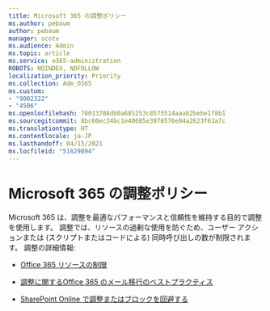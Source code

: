 ```yaml
---
title: Microsoft 365 の調整ポリシー
ms.author: pebaum
author: pebaum
manager: scotv
ms.audience: Admin
ms.topic: article
ms.service: o365-administration
ROBOTS: NOINDEX, NOFOLLOW
localization_priority: Priority
ms.collection: Adm_O365
ms.custom:
- "9002322"
- "4506"
ms.openlocfilehash: 78013788db0a685253c8575514aaab2bebe1f8b1
ms.sourcegitcommit: 8bc60ec34bc1e40685e3976576e04a2623f63a7c
ms.translationtype: HT
ms.contentlocale: ja-JP
ms.lasthandoff: 04/15/2021
ms.locfileid: "51829894"
---
```

# <a name="microsoft-365-throttle-policies"></a>Microsoft 365 の調整ポリシー

Microsoft 365 は、調整を最適なパフォーマンスと信頼性を維持する目的で調整を使用します。 調整では、リソースの過剰な使用を防ぐため、ユーザー アクションまたは (スクリプトまたはコードによる) 同時呼び出しの数が制限されます。 調整の詳細情報:

- [Office 365 リソースの制限](https://docs.microsoft.com/office365/Enterprise/office-365-resource-limits)

- [調整に関するOffice 365 のメール移行のベストプラクティス](https://docs.microsoft.com/exchange/mailbox-migration/office-365-migration-best-practices#office-365-throttling)

- [SharePoint Online で調整またはブロックを回避する](https://docs.microsoft.com/sharepoint/dev/general-development/how-to-avoid-getting-throttled-or-blocked-in-sharepoint-online)
